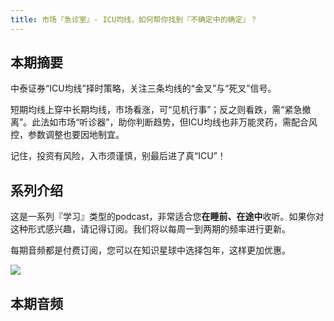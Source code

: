 ```yaml
---
title: 市场『急诊室』- ICU均线，如何帮你找到『不确定中的确定』？
---
```




## 本期摘要

中泰证券“ICU均线”择时策略，关注三条均线的“金叉”与“死叉”信号。

短期均线上穿中长期均线，市场看涨，可“见机行事”；反之则看跌，需“紧急撤离”。此法如市场“听诊器”，助你判断趋势，但ICU均线也非万能灵药，需配合风控，参数调整也要因地制宜。

记住，投资有风险，入市须谨慎，别最后进了真“ICU”！

## 系列介绍 

这是一系列『学习』类型的podcast，非常适合您**在睡前、在途中**收听。如果你对这种形式感兴趣，请记得订阅。我们将以每周一到两期的频率进行更新。


每期音频都是付费订阅，您可以在知识星球中选择包年，这样更加优惠。


![](https://cdn.jsdelivr.net/gh/zillionare/images@main/images/2025/06/20250618154612.png)

## 本期音频

